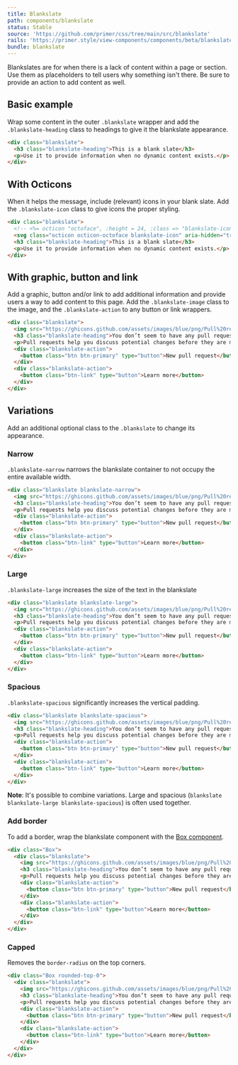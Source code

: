 ```yaml
---
title: Blankslate
path: components/blankslate
status: Stable
source: 'https://github.com/primer/css/tree/main/src/blankslate'
rails: 'https://primer.style/view-components/components/beta/blankslate'
bundle: blankslate
---
```


Blankslates are for when there is a lack of content within a page or section. Use them as placeholders to tell users why something isn't there. Be sure to provide an action to add content as well.

## Basic example

Wrap some content in the outer `.blankslate` wrapper and add the `.blankslate-heading` class to headings to give it the blankslate appearance.

```html live
<div class="blankslate">
  <h3 class="blankslate-heading">This is a blank slate</h3>
  <p>Use it to provide information when no dynamic content exists.</p>
</div>
```

## With Octicons

When it helps the message, include (relevant) icons in your blank slate. Add the `.blankslate-icon` class to give icons the proper styling.

```html live
<div class="blankslate">
  <!-- <%= octicon "octoface", :height = 24, :class => "blankslate-icon" %> -->
  <svg class="octicon octicon-octoface blankslate-icon" aria-hidden="true" xmlns="http://www.w3.org/2000/svg" viewBox="0 0 24 24" width="24" height="24"><path d="M7.75 11c-.69 0-1.25.56-1.25 1.25v1.5a1.25 1.25 0 102.5 0v-1.5C9 11.56 8.44 11 7.75 11zm1.27 4.5a.469.469 0 01.48-.5h5a.47.47 0 01.48.5c-.116 1.316-.759 2.5-2.98 2.5s-2.864-1.184-2.98-2.5zm7.23-4.5c-.69 0-1.25.56-1.25 1.25v1.5a1.25 1.25 0 102.5 0v-1.5c0-.69-.56-1.25-1.25-1.25z"></path><path fill-rule="evenodd" d="M21.255 3.82a1.725 1.725 0 00-2.141-1.195c-.557.16-1.406.44-2.264.866-.78.386-1.647.93-2.293 1.677A18.442 18.442 0 0012 5c-.93 0-1.784.059-2.569.17-.645-.74-1.505-1.28-2.28-1.664a13.876 13.876 0 00-2.265-.866 1.725 1.725 0 00-2.141 1.196 23.645 23.645 0 00-.69 3.292c-.125.97-.191 2.07-.066 3.112C1.254 11.882 1 13.734 1 15.527 1 19.915 3.13 23 12 23c8.87 0 11-3.053 11-7.473 0-1.794-.255-3.647-.99-5.29.127-1.046.06-2.15-.066-3.125a23.652 23.652 0 00-.689-3.292zM20.5 14c.5 3.5-1.5 6.5-8.5 6.5s-9-3-8.5-6.5c.583-4 3-6 8.5-6s7.928 2 8.5 6z"></path></svg>
  <h3 class="blankslate-heading">This is a blank slate</h3>
  <p>Use it to provide information when no dynamic content exists.</p>
</div>
```

## With graphic, button and link

Add a graphic, button and/or link to add additional information and provide users a way to add content to this page. Add the `.blankslate-image` class to the image, and the `.blankslate-action` to any button or link wrappers.

```html live
<div class="blankslate">
  <img src="https://ghicons.github.com/assets/images/blue/png/Pull%20request.png" alt="" class="blankslate-image" />
  <h3 class="blankslate-heading">You don’t seem to have any pull requests.</h3>
  <p>Pull requests help you discuss potential changes before they are merged into the base branch.</p>
  <div class="blankslate-action">
    <button class="btn btn-primary" type="button">New pull request</button>
  </div>
  <div class="blankslate-action">
    <button class="btn-link" type="button">Learn more</button>
  </div>
</div>
```

## Variations

Add an additional optional class to the `.blankslate` to change its appearance.

### Narrow

`.blankslate-narrow` narrows the blankslate container to not occupy the entire available width.

```html live
<div class="blankslate blankslate-narrow">
  <img src="https://ghicons.github.com/assets/images/blue/png/Pull%20request.png" alt="" class="blankslate-image" />
  <h3 class="blankslate-heading">You don’t seem to have any pull requests.</h3>
  <p>Pull requests help you discuss potential changes before they are merged into the base branch.</p>
  <div class="blankslate-action">
    <button class="btn btn-primary" type="button">New pull request</button>
  </div>
  <div class="blankslate-action">
    <button class="btn-link" type="button">Learn more</button>
  </div>
</div>
```

### Large

`.blankslate-large` increases the size of the text in the blankslate

```html live
<div class="blankslate blankslate-large">
  <img src="https://ghicons.github.com/assets/images/blue/png/Pull%20request.png" alt="" class="blankslate-image" />
  <h3 class="blankslate-heading">You don’t seem to have any pull requests.</h3>
  <p>Pull requests help you discuss potential changes before they are merged into the base branch.</p>
  <div class="blankslate-action">
    <button class="btn btn-primary" type="button">New pull request</button>
  </div>
  <div class="blankslate-action">
    <button class="btn-link" type="button">Learn more</button>
  </div>
</div>
```

### Spacious

`.blankslate-spacious` significantly increases the vertical padding.

```html live
<div class="blankslate blankslate-spacious">
  <img src="https://ghicons.github.com/assets/images/blue/png/Pull%20request.png" alt="" class="blankslate-image" />
  <h3 class="blankslate-heading">You don’t seem to have any pull requests.</h3>
  <p>Pull requests help you discuss potential changes before they are merged into the base branch.</p>
  <div class="blankslate-action">
    <button class="btn btn-primary" type="button">New pull request</button>
  </div>
  <div class="blankslate-action">
    <button class="btn-link" type="button">Learn more</button>
  </div>
</div>
```

**Note**: It's possible to combine variations. Large and spacious (`blankslate blankslate-large blankslate-spacious`) is often used together.

### Add border

To add a border, wrap the blankslate component with the [Box component](/components/box).

```html live
<div class="Box">
  <div class="blankslate">
    <img src="https://ghicons.github.com/assets/images/blue/png/Pull%20request.png" alt="" class="blankslate-image" />
    <h3 class="blankslate-heading">You don’t seem to have any pull requests.</h3>
    <p>Pull requests help you discuss potential changes before they are merged into the base branch.</p>
    <div class="blankslate-action">
      <button class="btn btn-primary" type="button">New pull request</button>
    </div>
    <div class="blankslate-action">
      <button class="btn-link" type="button">Learn more</button>
    </div>
  </div>
</div>
```

### Capped

Removes the `border-radius` on the top corners.

```html live
<div class="Box rounded-top-0">
  <div class="blankslate">
    <img src="https://ghicons.github.com/assets/images/blue/png/Pull%20request.png" alt="" class="blankslate-image" />
    <h3 class="blankslate-heading">You don’t seem to have any pull requests.</h3>
    <p>Pull requests help you discuss potential changes before they are merged into the base branch.</p>
    <div class="blankslate-action">
      <button class="btn btn-primary" type="button">New pull request</button>
    </div>
    <div class="blankslate-action">
      <button class="btn-link" type="button">Learn more</button>
    </div>
  </div>
</div>
```
